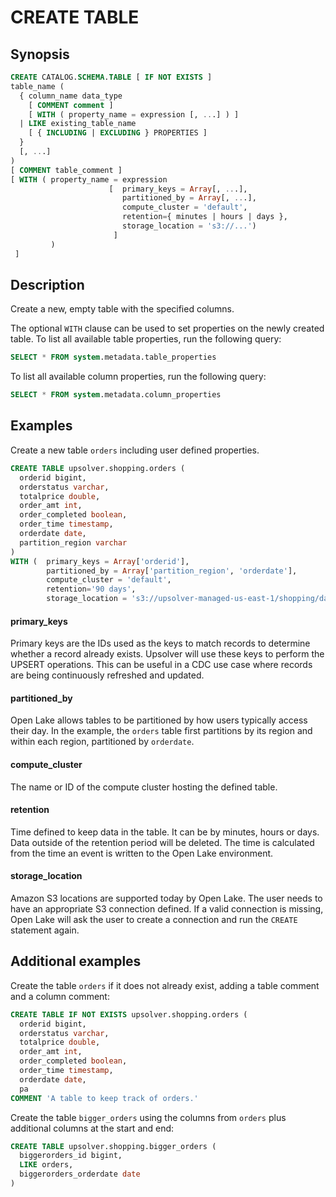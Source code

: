 # CREATE TABLE

## Synopsis

```sql
CREATE CATALOG.SCHEMA.TABLE [ IF NOT EXISTS ]
table_name (
  { column_name data_type 
    [ COMMENT comment ] 
    [ WITH ( property_name = expression [, ...] ) ]
  | LIKE existing_table_name 
    [ { INCLUDING | EXCLUDING } PROPERTIES ] 
  }
  [, ...]
)
[ COMMENT table_comment ]
[ WITH ( property_name = expression 
                      [  primary_keys = Array[, ...],
                         partitioned_by = Array[, ...],
                         compute_cluster = 'default',
                         retention={ minutes | hours | days },
                         storage_location = 's3://...')
                       ] 
         ) 
 ]
```

## Description

Create a new, empty table with the specified columns. 

The optional `WITH` clause can be used to set properties on the newly created table. To list all available table properties, run the following query:

```sql
SELECT * FROM system.metadata.table_properties
```

To list all available column properties, run the following query:

```sql
SELECT * FROM system.metadata.column_properties
```

## Examples

Create a new table `orders` including user defined properties.

```sql
CREATE TABLE upsolver.shopping.orders (
  orderid bigint,
  orderstatus varchar,
  totalprice double,
  order_amt int,
  order_completed boolean,
  order_time timestamp,
  orderdate date,
  partition_region varchar
)
WITH (  primary_keys = Array['orderid'],
        partitioned_by = Array['partition_region', 'orderdate'],
        compute_cluster = 'default',
        retention='90 days',
        storage_location = 's3://upsolver-managed-us-east-1/shopping/data')
```

#### primary\_keys 

Primary keys are the IDs used as the keys to match records to determine whether a record already exists. Upsolver will use these keys to perform the UPSERT operations. This can be useful in a CDC use case where records are being continuously refreshed and updated.

#### partitioned\_by 

Open Lake allows tables to be partitioned by how users typically access their day. In the example, the `orders` table first partitions by its region and within each region, partitioned by `orderdate`. 

#### compute\_cluster

The name or ID of the compute cluster hosting the defined table.

#### retention

Time defined to keep data in the table. It can be by minutes, hours or days. Data outside of the retention period will be deleted. The time is calculated from the time an event is written to the Open Lake environment.

#### storage\_location

Amazon S3 locations are supported today by Open Lake. The user needs to have an appropriate S3 connection defined. If a valid connection is missing, Open Lake will ask the user to create a connection and run the `CREATE` statement again.

## Additional examples

Create the table `orders` if it does not already exist, adding a table comment and a column comment:

```sql
CREATE TABLE IF NOT EXISTS upsolver.shopping.orders (
  orderid bigint,
  orderstatus varchar,
  totalprice double,
  order_amt int,
  order_completed boolean,
  order_time timestamp,
  orderdate date,
  pa
COMMENT 'A table to keep track of orders.'
```

Create the table `bigger_orders` using the columns from `orders` plus additional columns at the start and end:

```sql
CREATE TABLE upsolver.shopping.bigger_orders (
  biggerorders_id bigint,
  LIKE orders,
  biggerorders_orderdate date
)
```

## 

## 

